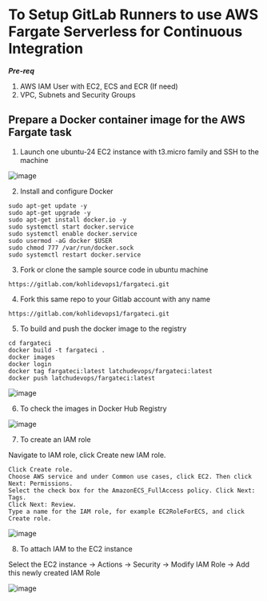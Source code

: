 # To Setup GitLab Runners to use AWS Fargate Serverless for Continuous Integration

**_Pre-req_**

1. AWS IAM User with EC2, ECS and ECR (If need)
2. VPC, Subnets and Security Groups

## Prepare a Docker container image for the AWS Fargate task

1. Launch one ubuntu-24 EC2 instance with t3.micro family and SSH to the machine

![image](https://github.com/user-attachments/assets/1ff3956d-74d2-46c4-9e0c-7c652f8f0381)

2. Install and configure Docker

```
sudo apt-get update -y
sudo apt-get upgrade -y
sudo apt-get install docker.io -y
sudo systemctl start docker.service
sudo systemctl enable docker.service
sudo usermod -aG docker $USER
sudo chmod 777 /var/run/docker.sock
sudo systemctl restart docker.service
```

3. Fork or clone the sample source code in ubuntu machine

```
https://gitlab.com/kohlidevops1/fargateci.git
```

4. Fork this same repo to your Gitlab account with any name

```
https://gitlab.com/kohlidevops1/fargateci.git
```

5. To build and push the docker image to the registry

```
cd fargateci
docker build -t fargateci .
docker images
docker login
docker tag fargateci:latest latchudevops/fargateci:latest
docker push latchudevops/fargateci:latest
```

![image](https://github.com/user-attachments/assets/b88ae09f-e39e-4e99-b68c-1c1623647a87)

6. To check the images in Docker Hub Registry

![image](https://github.com/user-attachments/assets/eb6e3123-cbf3-40c3-84e9-345ec6dd83cf)

7. To create an IAM role

Navigate to IAM role, click Create new IAM role.

```
Click Create role.
Choose AWS service and under Common use cases, click EC2. Then click Next: Permissions.
Select the check box for the AmazonECS_FullAccess policy. Click Next: Tags.
Click Next: Review.
Type a name for the IAM role, for example EC2RoleForECS, and click Create role.
```

![image](https://github.com/user-attachments/assets/b04e871e-36f6-4c62-83a7-afa453880115)

8. To attach IAM to the EC2 instance

Select the EC2 instance -> Actions -> Security -> Modify IAM Role -> Add this newly created IAM Role

![image](https://github.com/user-attachments/assets/2bec0066-dd3d-451b-bfd9-2fd4b55e5669)





